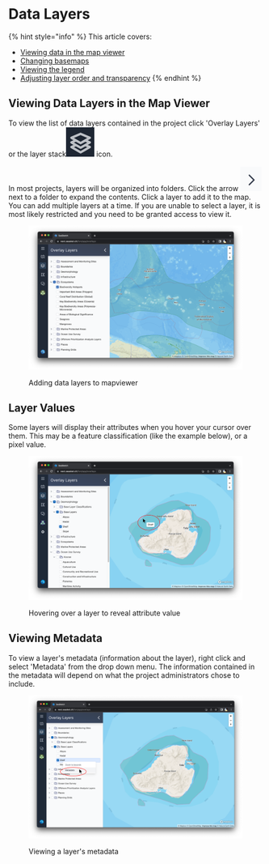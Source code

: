 # Data Layers

{% hint style="info" %}
This article covers:&#x20;

* [Viewing data in the map viewer](data-layers.md#undefined)
* [Changing basemaps](data-layers.md#changing-basemaps)
* [Viewing the legend](data-layers.md#undefined)
* [Adjusting layer order and transparency](data-layers.md#undefined)
{% endhint %}

## Viewing Data Layers in the Map Viewer

To view the list of data layers contained in the project click 'Overlay Layers' or the layer stack<img src="../.gitbook/assets/image (1) (1).png" alt="" data-size="line"> icon.\
\
In most projects, layers will be organized into folders. Click the arrow <img src="../.gitbook/assets/image (8).png" alt="" data-size="line"> next to a folder to expand the contents. Click a layer to add it to the map. You can add multiple layers at a time. If you are unable to select a layer, it is most likely restricted and you need to be granted access to view it.

<figure><img src="../.gitbook/assets/Screenshot 2023-03-06 at 9.06.04 PM.png" alt=""><figcaption><p>Adding data layers to mapviewer</p></figcaption></figure>

## Layer Values

Some layers will display their attributes when you hover your cursor over them. This may be a feature classification (like the example below), or a pixel value.

<figure><img src="../.gitbook/assets/tooltip (2).png" alt=""><figcaption><p>Hovering over a layer to reveal attribute value</p></figcaption></figure>

## Viewing Metadata

To view a layer's metadata (information about the layer), right click and select 'Metadata' from the drop down menu. The information contained in the metadata will depend on what the project administrators chose to include.

<figure><img src="../.gitbook/assets/metadata.png" alt=""><figcaption><p>Viewing a layer's metadata</p></figcaption></figure>
